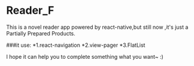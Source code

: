 # Reader_F
This is a novel reader app powered by react-native,but still now ,it's just a Partially Prepared Products.

###it use:
    *1.react-navigation
    *2.view-pager
    *3.FlatList
  
I hope it can help you to complete something what you want~  :)
